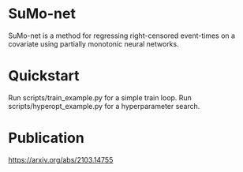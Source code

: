 # SuMo-net

SuMo-net is a method for regressing right-censored event-times on a covariate using partially monotonic neural networks.
# Quickstart

Run scripts/train_example.py for a simple train loop. Run scripts/hyperopt_example.py for a hyperparameter search.

# Publication

https://arxiv.org/abs/2103.14755